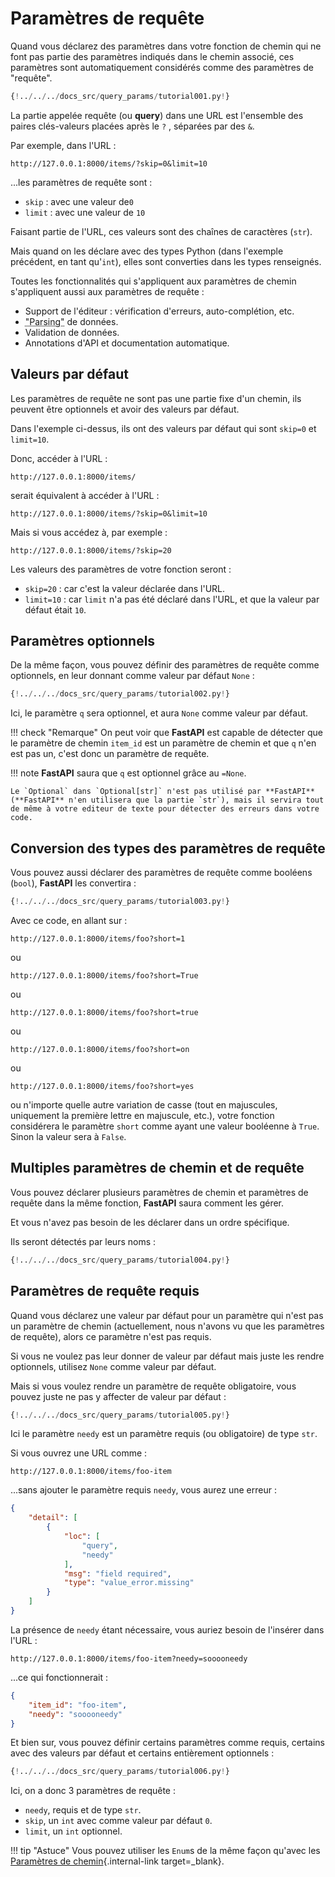 # Paramètres de requête

Quand vous déclarez des paramètres dans votre fonction de chemin qui ne font pas partie des paramètres indiqués dans le chemin associé, ces paramètres sont automatiquement considérés comme des paramètres de "requête".

```Python hl_lines="9"
{!../../../docs_src/query_params/tutorial001.py!}
```

La partie appelée requête (ou **query**) dans une URL est l'ensemble des paires clés-valeurs placées après le `?` , séparées par des `&`. 

Par exemple, dans l'URL :

```
http://127.0.0.1:8000/items/?skip=0&limit=10
```

...les paramètres de requête sont :

* `skip` : avec une valeur de`0`
* `limit` : avec une valeur de `10`

Faisant partie de l'URL, ces valeurs sont des chaînes de caractères (`str`).

Mais quand on les déclare avec des types Python (dans l'exemple précédent, en tant qu'`int`), elles sont converties dans les types renseignés.

Toutes les fonctionnalités qui s'appliquent aux paramètres de chemin s'appliquent aussi aux paramètres de requête :

* Support de l'éditeur : vérification d'erreurs, auto-complétion, etc.
* <abbr title="conversion de la chaîne de caractères venant de la requête HTTP en données Python">"Parsing"</abbr> de données.
* Validation de données.
* Annotations d'API et documentation automatique.

## Valeurs par défaut

Les paramètres de requête ne sont pas une partie fixe d'un chemin, ils peuvent être optionnels et avoir des valeurs par défaut.

Dans l'exemple ci-dessus, ils ont des valeurs par défaut qui sont `skip=0` et `limit=10`.

Donc, accéder à l'URL :

```
http://127.0.0.1:8000/items/
```

serait équivalent à accéder à l'URL :

```
http://127.0.0.1:8000/items/?skip=0&limit=10
```

Mais si vous accédez à, par exemple :

```
http://127.0.0.1:8000/items/?skip=20
```

Les valeurs des paramètres de votre fonction seront :

* `skip=20` : car c'est la valeur déclarée dans l'URL.
* `limit=10` : car `limit` n'a pas été déclaré dans l'URL, et que la valeur par défaut était `10`.

## Paramètres optionnels

De la même façon, vous pouvez définir des paramètres de requête comme optionnels, en leur donnant comme valeur par défaut `None` :

```Python hl_lines="9"
{!../../../docs_src/query_params/tutorial002.py!}
```

Ici, le paramètre `q` sera optionnel, et aura `None` comme valeur par défaut.

!!! check "Remarque"
    On peut voir que **FastAPI** est capable de détecter que le paramètre de chemin `item_id` est un paramètre de chemin et que `q` n'en est pas un, c'est donc un paramètre de requête.

!!! note
    **FastAPI** saura que `q` est optionnel grâce au `=None`.

    Le `Optional` dans `Optional[str]` n'est pas utilisé par **FastAPI** (**FastAPI** n'en utilisera que la partie `str`), mais il servira tout de même à votre editeur de texte pour détecter des erreurs dans votre code.


## Conversion des types des paramètres de requête

Vous pouvez aussi déclarer des paramètres de requête comme booléens (`bool`), **FastAPI** les convertira :

```Python hl_lines="9"
{!../../../docs_src/query_params/tutorial003.py!}
```

Avec ce code, en allant sur :

```
http://127.0.0.1:8000/items/foo?short=1
```

ou

```
http://127.0.0.1:8000/items/foo?short=True
```

ou

```
http://127.0.0.1:8000/items/foo?short=true
```

ou

```
http://127.0.0.1:8000/items/foo?short=on
```

ou

```
http://127.0.0.1:8000/items/foo?short=yes
```

ou n'importe quelle autre variation de casse (tout en majuscules, uniquement la première lettre en majuscule, etc.), votre fonction considérera le paramètre `short` comme ayant une valeur booléenne à `True`. Sinon la valeur sera à `False`.

## Multiples paramètres de chemin et de requête

Vous pouvez déclarer plusieurs paramètres de chemin et paramètres de requête dans la même fonction, **FastAPI** saura comment les gérer. 

Et vous n'avez pas besoin de les déclarer dans un ordre spécifique.

Ils seront détectés par leurs noms :

```Python hl_lines="8  10"
{!../../../docs_src/query_params/tutorial004.py!}
```

## Paramètres de requête requis

Quand vous déclarez une valeur par défaut pour un paramètre qui n'est pas un paramètre de chemin (actuellement, nous n'avons vu que les paramètres de requête), alors ce paramètre n'est pas requis.

Si vous ne voulez pas leur donner de valeur par défaut mais juste les rendre optionnels, utilisez `None` comme valeur par défaut.

Mais si vous voulez rendre un paramètre de requête obligatoire, vous pouvez juste ne pas y affecter de valeur par défaut :

```Python hl_lines="6-7"
{!../../../docs_src/query_params/tutorial005.py!}
```

Ici le paramètre `needy` est un paramètre requis (ou obligatoire) de type `str`.

Si vous ouvrez une URL comme :

```
http://127.0.0.1:8000/items/foo-item
```

...sans ajouter le paramètre requis `needy`, vous aurez une erreur :

```JSON
{
    "detail": [
        {
            "loc": [
                "query",
                "needy"
            ],
            "msg": "field required",
            "type": "value_error.missing"
        }
    ]
}
```

La présence de `needy` étant nécessaire, vous auriez besoin de l'insérer dans l'URL :

```
http://127.0.0.1:8000/items/foo-item?needy=sooooneedy
```

...ce qui fonctionnerait :

```JSON
{
    "item_id": "foo-item",
    "needy": "sooooneedy"
}
```

Et bien sur, vous pouvez définir certains paramètres comme requis, certains avec des valeurs par défaut et certains entièrement optionnels :

```Python hl_lines="10"
{!../../../docs_src/query_params/tutorial006.py!}
```

Ici, on a donc 3 paramètres de requête :

* `needy`, requis et de type `str`.
* `skip`, un `int` avec comme valeur par défaut `0`.
* `limit`, un `int` optionnel.

!!! tip "Astuce"
    Vous pouvez utiliser les `Enum`s de la même façon qu'avec les [Paramètres de chemin](path-params.md#valeurs-predefinies){.internal-link target=_blank}.

